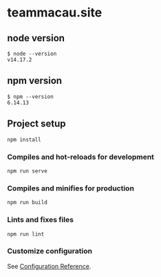 # teammacau.site

## node version
```
$ node --version
v14.17.2
```

## npm version
```
$ npm --version
6.14.13
```

## Project setup
```
npm install
```

### Compiles and hot-reloads for development
```
npm run serve
```

### Compiles and minifies for production
```
npm run build
```

### Lints and fixes files
```
npm run lint
```

### Customize configuration
See [Configuration Reference](https://cli.vuejs.org/config/).
